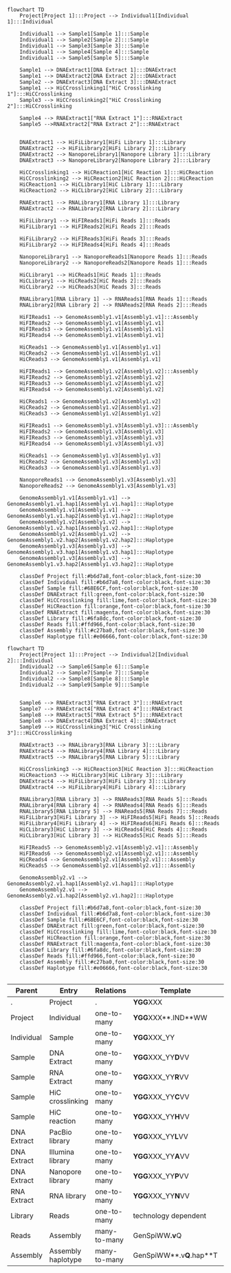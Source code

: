 ```mermaid

flowchart TD
    Project[Project 1]:::Project --> Individual1[Individual 1]:::Individual
    
    Individual1 --> Sample1[Sample 1]:::Sample
    Individual1 --> Sample2[Sample 2]:::Sample
    Individual1 --> Sample3[Sample 3]:::Sample
    Individual1 --> Sample4[Sample 4]:::Sample
    Individual1 --> Sample5[Sample 5]:::Sample
    
    Sample1 --> DNAExtract1[DNA Extract 1]:::DNAExtract
    Sample1 --> DNAExtract2[DNA Extract 2]:::DNAExtract
    Sample2 --> DNAExtract3[DNA Extract 3]:::DNAExtract
    Sample1 --> HiCCrosslinking1["HiC Crosslinking 1"]:::HiCCrosslinking 
    Sample3 --> HiCCrosslinking2["HiC Crosslinking 2"]:::HiCCrosslinking
    
    Sample4 --> RNAExtract1["RNA Extract 1"]:::RNAExtract
    Sample5 -->RNAExtract2["RNA Extract 2"]:::RNAExtract

    
    DNAExtract1 --> HiFiLibrary1[HiFi Library 1]:::Library
    DNAExtract2 --> HiFiLibrary2[HiFi Library 2]:::Library
    DNAExtract2 --> NanoporeLibrary1[Nanopore Library 1]:::Library
    DNAExtract3 --> NanoporeLibrary2[Nanopore Library 2]:::Library
    
    HiCCrosslinking1 --> HiCReaction1[HiC Reaction 1]:::HiCReaction
    HiCCrosslinking2 --> HiCReaction2[HiC Reaction 2]:::HiCReaction
    HiCReaction1 --> HiCLibrary1[HiC Library 1]:::Library
    HiCReaction2 --> HiCLibrary2[HiC Library 2]:::Library
    
    RNAExtract1 --> RNALibrary1[RNA Library 1]:::Library
    RNAExtract2 --> RNALibrary2[RNA Library 2]:::Library
    
    HiFiLibrary1 --> HiFIReads1[HiFi Reads 1]:::Reads 
    HiFiLibrary1 --> HiFIReads2[HiFi Reads 2]:::Reads
    
    HiFiLibrary2 --> HiFIReads3[HiFi Reads 3]:::Reads
    HiFiLibrary2 --> HiFIReads4[HiFi Reads 4]:::Reads
    
    NanoporeLibrary1 --> NanoporeReads1[Nanopore Reads 1]:::Reads
    NanoporeLibrary2 --> NanoporeReads2[Nanopore Reads 1]:::Reads
    
    HiCLibrary1 --> HiСReads1[HiС Reads 1]:::Reads 
    HiCLibrary1 --> HiСReads2[HiС Reads 2]:::Reads
    HiCLibrary2 --> HiСReads3[HiС Reads 3]:::Reads
    
    RNALibrary1[RNA Library 1] --> RNAReads1[RNA Reads 1]:::Reads
    RNALibrary2[RNA Library 2] --> RNAReads2[RNA Reads 2]:::Reads
    
    HiFIReads1 --> GenomeAssembly1.v1[Assembly1.v1]:::Assembly
    HiFIReads2 --> GenomeAssembly1.v1[Assembly1.v1]
    HiFIReads3 --> GenomeAssembly1.v1[Assembly1.v1]
    HiFIReads4 --> GenomeAssembly1.v1[Assembly1.v1]
    
    HiСReads1 --> GenomeAssembly1.v1[Assembly1.v1]
    HiСReads2 --> GenomeAssembly1.v1[Assembly1.v1]
    HiСReads3 --> GenomeAssembly1.v1[Assembly1.v1]
    
    HiFIReads1 --> GenomeAssembly1.v2[Assembly1.v2]:::Assembly
    HiFIReads2 --> GenomeAssembly1.v2[Assembly1.v2]
    HiFIReads3 --> GenomeAssembly1.v2[Assembly1.v2]
    HiFIReads4 --> GenomeAssembly1.v2[Assembly1.v2]
    
    HiСReads1 --> GenomeAssembly1.v2[Assembly1.v2]
    HiСReads2 --> GenomeAssembly1.v2[Assembly1.v2]
    HiСReads3 --> GenomeAssembly1.v2[Assembly1.v2]
    
    HiFIReads1 --> GenomeAssembly1.v3[Assembly1.v3]:::Assembly
    HiFIReads2 --> GenomeAssembly1.v3[Assembly1.v3]
    HiFIReads3 --> GenomeAssembly1.v3[Assembly1.v3]
    HiFIReads4 --> GenomeAssembly1.v3[Assembly1.v3]
    
    HiСReads1 --> GenomeAssembly1.v3[Assembly1.v3]
    HiСReads2 --> GenomeAssembly1.v3[Assembly1.v3]
    HiСReads3 --> GenomeAssembly1.v3[Assembly1.v3]
    
    NanoporeReads1 --> GenomeAssembly1.v3[Assembly1.v3]
    NanoporeReads2 --> GenomeAssembly1.v3[Assembly1.v3]
    
    GenomeAssembly1.v1[Assembly1.v1] --> GenomeAssembly1.v1.hap1[Assembly1.v1.hap1]:::Haplotype
    GenomeAssembly1.v1[Assembly1.v1] --> GenomeAssembly1.v1.hap2[Assembly1.v1.hap2]:::Haplotype
    GenomeAssembly1.v2[Assembly1.v2] --> GenomeAssembly1.v2.hap1[Assembly1.v2.hap1]:::Haplotype
    GenomeAssembly1.v2[Assembly1.v2] --> GenomeAssembly1.v2.hap2[Assembly1.v2.hap2]:::Haplotype
    GenomeAssembly1.v3[Assembly1.v3] --> GenomeAssembly1.v3.hap1[Assembly1.v3.hap1]:::Haplotype
    GenomeAssembly1.v3[Assembly1.v3] --> GenomeAssembly1.v3.hap2[Assembly1.v3.hap2]:::Haplotype
    
    classDef Project fill:#b6d7a8,font-color:black,font-size:30
    classDef Individual fill:#b6d7a8,font-color:black,font-size:30
    classDef Sample fill:#68E6CF,font-color:black,font-size:30
    classDef DNAExtract fill:green,font-color:black,font-size:30
    classDef HiCCrosslinking fill:lime,font-color:black,font-size:30
    classDef HiCReaction fill:orange,font-color:black,font-size:30
    classDef RNAExtract fill:magenta,font-color:black,font-size:30
    classDef Library fill:#6fa8dc,font-color:black,font-size:30
    classDef Reads fill:#ffd966,font-color:black,font-size:30
    classDef Assembly fill:#c27ba0,font-color:black,font-size:30
    classDef Haplotype fill:#e06666,font-color:black,font-size:30

```

```mermaid
flowchart TD
    Project[Project 1]:::Project --> Individual2[Individual 2]:::Individual
    Individual2 --> Sample6[Sample 6]:::Sample
    Individual2 --> Sample7[Sample 7]:::Sample
    Individual2 --> Sample8[Sample 8]:::Sample
    Individual2 --> Sample9[Sample 9]:::Sample

    
    Sample6 --> RNAExtract3["RNA Extract 3"]:::RNAExtract
    Sample7 --> RNAExtract4["RNA Extract 4"]:::RNAExtract
    Sample8 --> RNAExtract5["RNA Extract 5"]:::RNAExtract
    Sample8 --> DNAExtract4[DNA Extract 4]:::DNAExtract
    Sample9 --> HiCCrosslinking3["HiC Crosslinking 3"]:::HiCCrosslinking
    
    RNAExtract3 --> RNALibrary3[RNA Library 3]:::Library
    RNAExtract4 --> RNALibrary4[RNA Library 4]:::Library
    RNAExtract5 --> RNALibrary5[RNA Library 5]:::Library
    
    HiCCrosslinking3 --> HiCReaction3[HiC Reaction 3]:::HiCReaction
    HiCReaction3 --> HiCLibrary3[HiC Library 3]:::Library
    DNAExtract4 --> HiFiLibrary3[HiFi Library 3]:::Library
    DNAExtract4 --> HiFiLibrary4[HiFi Library 4]:::Library
    
    RNALibrary3[RNA Library 3] --> RNAReads3[RNA Reads 5]:::Reads
    RNALibrary4[RNA Library 4] --> RNAReads4[RNA Reads 6]:::Reads
    RNALibrary5[RNA Library 5] --> RNAReads5[RNA Reads 7]:::Reads
    HiFiLibrary3[HiFi Library 3] --> HiFIReads5[HiFi Reads 5]:::Reads
    HiFiLibrary4[HiFi Library 4] --> HiFIReads6[HiFi Reads 6]:::Reads
    HiCLibrary3[HiC Library 3] --> HiСReads4[HiС Reads 4]:::Reads
    HiCLibrary3[HiC Library 3] --> HiСReads5[HiС Reads 5]:::Reads
    
    HiFIReads5 --> GenomeAssembly2.v1[Assembly2.v1]:::Assembly
    HiFIReads6 --> GenomeAssembly2.v1[Assembly2.v1]:::Assembly
    HiСReads4 --> GenomeAssembly2.v1[Assembly2.v1]:::Assembly
    HiСReads5 --> GenomeAssembly2.v1[Assembly2.v1]:::Assembly
    
    GenomeAssembly2.v1 --> GenomeAssembly2.v1.hap1[Assembly2.v1.hap1]:::Haplotype
    GenomeAssembly2.v1 --> GenomeAssembly2.v1.hap2[Assembly2.v1.hap2]:::Haplotype
    
    classDef Project fill:#b6d7a8,font-color:black,font-size:30
    classDef Individual fill:#b6d7a8,font-color:black,font-size:30
    classDef Sample fill:#68E6CF,font-color:black,font-size:30
    classDef DNAExtract fill:green,font-color:black,font-size:30
    classDef HiCCrosslinking fill:lime,font-color:black,font-size:30
    classDef HiCReaction fill:orange,font-color:black,font-size:30
    classDef RNAExtract fill:magenta,font-color:black,font-size:30
    classDef Library fill:#6fa8dc,font-color:black,font-size:30
    classDef Reads fill:#ffd966,font-color:black,font-size:30
    classDef Assembly fill:#c27ba0,font-color:black,font-size:30
    classDef Haplotype fill:#e06666,font-color:black,font-size:30


```

| Parent      | Entry              | Relations    | Template                 | Example              | 
|-------------|--------------------|--------------|--------------------------|----------------------|
| .           | Project            | .            | **YGG**XXX               | **YGG**001           | 
| Project     | Individual         | one-to-many  | **YGG**XXX**.IND**WW     | **YGG**001**.IND**01 |
| Individual  | Sample             | one-to-many  | **YGG**XXX_YY            | **YGG**001_01        |
| Sample      | DNA Extract        | one-to-many  | **YGG**XXX_YY**D**VV     | **YGG**001_01**D**02 |
| Sample      | RNA Extract        | one-to-many  | **YGG**XXX_YY**R**VV     | **YGG**001_02**R**03 |
| Sample      | HiC crosslinking   | one-to-many  | **YGG**XXX_YY**C**VV     | **YGG**001_03**C**01 |
| Sample      | HiC reaction       | one-to-many  | **YGG**XXX_YY**H**VV     | **YGG**001_03**H**02 |
| DNA Extract | PacBio library     | one-to-many  | **YGG**XXX_YY**L**VV     | **YGG**001_01**L**01 |
| DNA Extract | Illumina library   | one-to-many  | **YGG**XXX_YY**A**VV     | **YGG**001_01**A**01 |
| DNA Extract | Nanopore library   | one-to-many  | **YGG**XXX_YY**P**VV     | **YGG**001_01**P**01 |
| RNA Extract | RNA library        | one-to-many  | **YGG**XXX_YY**N**VV     | **YGG**001_02**N**01 |
| Library     | Reads              | one-to-many  | technology dependent     | technology dependent |
| Reads       | Assembly           | many-to-many | GenSpiWW<b>.v</b>Q       | LycPic1.v1           |
| Assembly    | Assembly haplotype | many-to-many | GenSpiWW**.v**Q**.hap**T | LycPic1.v1.hap1      |
